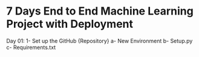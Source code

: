 # 7 Days End to End Machine Learning Project with Deployment

Day 01:
1- Set up the GitHub {Repository}
    a- New Environment
    b- Setup.py
    c- Requirements.txt